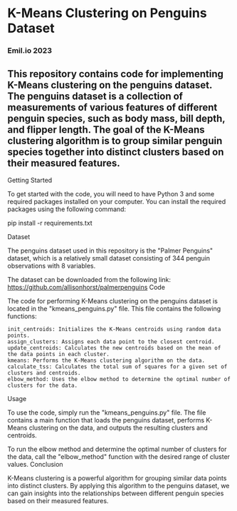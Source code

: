 # K-Means Clustering on Penguins Dataset

### Emil.io 2023

## This repository contains code for implementing K-Means clustering on the penguins dataset. The penguins dataset is a collection of measurements of various features of different penguin species, such as body mass, bill depth, and flipper length. The goal of the K-Means clustering algorithm is to group similar penguin species together into distinct clusters based on their measured features.
Getting Started

To get started with the code, you will need to have Python 3 and some required packages installed on your computer. You can install the required packages using the following command:

pip install -r requirements.txt

Dataset

The penguins dataset used in this repository is the "Palmer Penguins" dataset, which is a relatively small dataset consisting of 344 penguin observations with 8 variables.

The dataset can be downloaded from the following link: https://github.com/allisonhorst/palmerpenguins
Code

The code for performing K-Means clustering on the penguins dataset is located in the "kmeans_penguins.py" file. This file contains the following functions:

    init_centroids: Initializes the K-Means centroids using random data points.
    assign_clusters: Assigns each data point to the closest centroid.
    update_centroids: Calculates the new centroids based on the mean of the data points in each cluster.
    kmeans: Performs the K-Means clustering algorithm on the data.
    calculate_tss: Calculates the total sum of squares for a given set of clusters and centroids.
    elbow_method: Uses the elbow method to determine the optimal number of clusters for the data.

Usage

To use the code, simply run the "kmeans_penguins.py" file. The file contains a main function that loads the penguins dataset, performs K-Means clustering on the data, and outputs the resulting clusters and centroids.

To run the elbow method and determine the optimal number of clusters for the data, call the "elbow_method" function with the desired range of cluster values.
Conclusion

K-Means clustering is a powerful algorithm for grouping similar data points into distinct clusters. By applying this algorithm to the penguins dataset, we can gain insights into the relationships between different penguin species based on their measured features.
